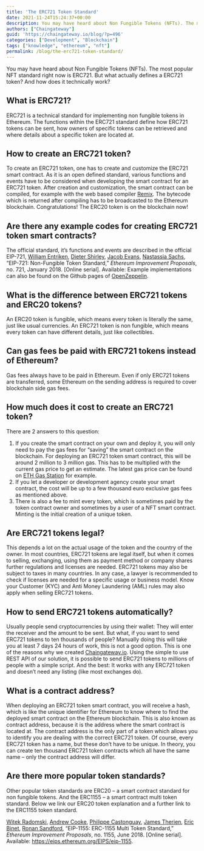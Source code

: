 ```yaml
---
title: 'The ERC721 Token Standard'
date: 2021-11-24T15:24:37+00:00
description: You may have heard about Non Fungible Tokens (NFTs). The most popular NFT standard right now is ERC721. But what actually defines a ERC721 token? And how does it technically work?
authors: ["Chaingateway"]
guid: 'https://chaingateway.io/blog/?p=496'
categories: ["Development", "Blockchain"]
tags: ["knowledge", "ethereum", "nft"]
permalink: /blog/the-erc721-token-standard/
---
```


You may have heard about Non Fungible Tokens (NFTs). The most popular NFT standard right now is ERC721. But what actually defines a ERC721 token? And how does it technically work?

## What is ERC721?

ERC721 is a technical standard for implementing non fungible tokens in Ethereum. The functions within the ERC721 standard define how ERC721 tokens can be sent, how owners of specific tokens can be retrieved and where details about a specific token are located at.

## How to create an ERC721 token?

To create an ERC721 token, one has to create and customize the ERC721 smart contract. As it is an open defined standard, various functions and events have to be considered when developing the smart contract for an ERC721 token. After creation and customization, the smart contract can be compiled, for example with the web based compiler [Remix](https://remix.ethereum.org/). The bytecode which is returned after compiling has to be broadcasted to the Ethereum blockchain. Congratulations! The ERC20 token is on the blockchain now!

## Are there any example codes for creating ERC721 token smart contracts?

The official standard, it’s functions and events are described in the official EIP-721, [William Entriken](https://github.com/fulldecent), [Dieter Shirley](mailto:dete@axiomzen.co), [Jacob Evans](mailto:jacob@dekz.net), [Nastassia Sachs](mailto:nastassia.sachs@protonmail.com), “EIP-721: Non-Fungible Token Standard,” *Ethereum Improvement Proposals*, no. 721, January 2018. \[Online serial\]. Available: Example implementations can also be found on the Github pages of [OpenZeppelin](https://github.com/OpenZeppelin/openzeppelin-contracts/blob/9b3710465583284b8c4c5d2245749246bb2e0094/contracts/token/ERC721/ERC721.sol).

## What is the difference between ERC721 tokens and ERC20 tokens?

An ERC20 token is fungible, which means every token is literally the same, just like usual currencies. An ERC721 token is non fungible, which means every token can have different details, just like collectibles.

## Can gas fees be paid with ERC721 tokens instead of Ethereum?

Gas fees always have to be paid in Ethereum. Even if only ERC721 tokens are transferred, some Ethereum on the sending address is required to cover blockchain side gas fees.

## How much does it cost to create an ERC721 token?

There are 2 answers to this question:

1. If you create the smart contract on your own and deploy it, you will only need to pay the gas fees for “saving” the smart contract on the blockchain. For deploying an ERC721 token smart contract, this will be around 2 million to 3 million gas. This has to be multiplied with the current gas price to get an estimate. The latest gas price can be found on [ETH Gas Station](https://ethgasstation.info/) for example.
2. If you let a developer or development agency create your smart contract, the cost will be up to a few thousand euro exclusive gas fees as mentioned above.
3. There is also a fee to mint every token, which is sometimes paid by the token contract owner and sometimes by a user of a NFT smart contract. Minting is the initial creation of a unique token.

## Are ERC721 tokens legal?

This depends a lot on the actual usage of the token and the country of the owner. In most countries, ERC721 tokens are legal itself, but when it comes to selling, exchanging, using them as payment method or company shares further regulations and licenses are needed. ERC721 tokens may also be subject to taxes in many countries. In any case, a lawyer is recommended to check if licenses are needed for a specific usage or business model. Know your Customer (KYC) and Anti Money Laundering (AML) rules may also apply when selling ERC721 tokens.

## How to send ERC721 tokens automatically?

Usually people send cryptocurrencies by using their wallet: They will enter the receiver and the amount to be sent. But what, if you want to send ERC721 tokens to ten thousands of people? Manually doing this will take you at least 7 days 24 hours of work, this is not a good option. This is one of the reasons why we created [Chaingateway.io](https://chaingateway.io?utm_source=blog). Using the simple to use REST API of our solution, it is possible to send ERC721 tokens to millions of people with a simple script. And the best: It works with any ERC721 token and doesn’t need any listing (like most exchanges do).

## What is a contract address?

When deploying an ERC721 token smart contract, you will receive a hash, which is like the unique identifier for Ethereum to know where to find the deployed smart contract on the Ethereum blockchain. This is also known as contract address, because it is the address where the smart contract is located at. The contract address is the only part of a token which allows you to identify you are dealing with the correct ERC721 token. Of course, every ERC721 token has a name, but these don’t have to be unique. In theory, you can create ten thousand ERC721 token contracts which all have the same name – only the contract address will differ.

## Are there more popular token standards?

Other popular token standards are ERC20 – a smart contract standard for non fungible tokens. And the ERC1155 – a smart contract multi token standard. Below we link our ERC20 token explanation and a further link to the ERC1155 token standard.



[Witek Radomski](mailto:witek@enjin.io), [Andrew Cooke](mailto:ac0dem0nk3y@gmail.com), [Philippe Castonguay](mailto:pc@horizongames.net), [James Therien](mailto:james@turing-complete.com), [Eric Binet](mailto:eric@enjin.io), [Ronan Sandford](mailto:wighawag@gmail.com), “EIP-1155: ERC-1155 Multi Token Standard,” *Ethereum Improvement Proposals*, no. 1155, June 2018. \[Online serial\]. Available: <https://eips.ethereum.org/EIPS/eip-1155>.
